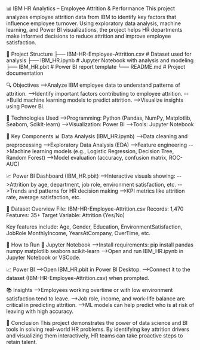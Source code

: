 📊 IBM HR Analytics – Employee Attrition & Performance
This project analyzes employee attrition data from IBM to identify key factors that influence employee turnover. Using exploratory data analysis, machine learning, and Power BI visualizations, the project helps HR departments make informed decisions to reduce attrition and improve employee satisfaction.

📁 Project Structure
├── IBM-HR-Employee-Attrition.csv       # Dataset used for analysis
├── IBM_HR.ipynb                        # Jupyter Notebook with analysis and modeling
├── IBM_HR.pbit                         # Power BI report template
└── README.md                           # Project documentation

🔍 Objectives
  -->Analyze IBM employee data to understand patterns of attrition.
  -->Identify important factors contributing to employee attrition.
  -->Build machine learning models to predict attrition.
  -->Visualize insights using Power BI.

🧪 Technologies Used
  -->Programming: Python (Pandas, NumPy, Matplotlib, Seaborn, Scikit-learn)
  -->Visualization: Power BI
  -->Tools: Jupyter Notebook

📌 Key Components
📊 Data Analysis (IBM_HR.ipynb)
 -->Data cleaning and preprocessing
 -->Exploratory Data Analysis (EDA)
 -->Feature engineering
 -->Machine learning models (e.g., Logistic Regression, Decision Tree, Random Forest)
 -->Model evaluation (accuracy, confusion matrix, ROC-AUC)

📈 Power BI Dashboard (IBM_HR.pbit)
 -->Interactive visuals showing:
 -->Attrition by age, department, job role, environment satisfaction, etc.
 -->Trends and patterns for HR decision making
 -->KPI metrics like attrition rate, average satisfaction, etc.

📂 Dataset Overview
File: IBM-HR-Employee-Attrition.csv
Records: 1,470
Features: 35+
Target Variable: Attrition (Yes/No)

Key features include:
   Age, Gender, Education, EnvironmentSatisfaction, JobRole
   MonthlyIncome, YearsAtCompany, OverTime, etc.

🚀 How to Run
🧪 Jupyter Notebook
-->Install requirements:
       pip install pandas numpy matplotlib seaborn scikit-learn
-->Open and run IBM_HR.ipynb in Jupyter Notebook or VSCode.

📈 Power BI
 -->Open IBM_HR.pbit in Power BI Desktop.
 -->Connect it to the dataset (IBM-HR-Employee-Attrition.csv) when prompted.

📚 Insights
 -->Employees working overtime or with low environment satisfaction tend to leave.
 -->Job role, income, and work-life balance are critical in predicting attrition.
 -->ML models can help predict who is at risk of leaving with high accuracy.

📌 Conclusion
This project demonstrates the power of data science and BI tools in solving real-world HR problems. By identifying key attrition drivers and visualizing them interactively, HR teams can take proactive steps to retain talent.
